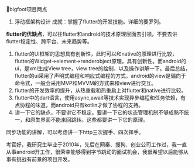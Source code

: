 bigfoot项目两点
1. 浮动框架构设计
成就：掌握了flutter的开发技能。详细的要罗列。

**flutter的优缺点**，可以往flutter和android的技术原理层面去引领，不要去讲flutter稳定性、跨平台、未来趋势等。

1. flutter的UI框架的思想具有创新性，此时可以和native的原理进行比较，flutter的Widget->element->renderobject原理，具有创新性。而android的ui，是xml生成View tree，view tree的绘制、以及操作讲解一下。最后总结，flutter的ui采用了声明式编程和响应式编程的方式，android的view是偏向于命令式，一般会采用MVP和MVVM的方式来和view进行交互。
2. flutter的开发效率的提升，从热重载和热重启上对flutter和native进行比较。
3. flutter中的dart语言，使用async,await等技术实现异步编程和任务依赖，有点协程的味道，而android只有kotlin才做了协程的支持。
4. 讲一下它的缺点，不要讲它不稳定。要讲一下它的状态管理机制不够成熟不统一，和原生界面不能来回跳转。这些都要讲一下它的原理。


同步功能的讲解，可以考虑讲一下http三次握手、四次挥手。





考官好，我研究生毕业于2010年，先后在网秦、搜狗、创业公司工作过，我一直从事android开工作，很荣幸能够得到字节跳动的面试机会，我很希望以后能够从事有挑战有前景的项目开发。